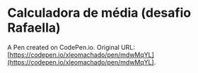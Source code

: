 # Calculadora de média (desafio Rafaella)

A Pen created on CodePen.io. Original URL: [https://codepen.io/xleomachado/pen/mdwMqYL](https://codepen.io/xleomachado/pen/mdwMqYL).


